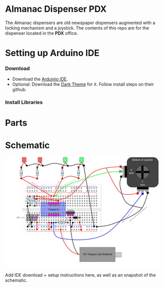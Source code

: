 # Almanac Dispenser PDX
The Almanac dispensers are old newspaper dispensers augmented with a locking mechanism and a joystick. The contents of this repo are for the dispenser located in the **PDX** office.

# Setting up Arduino IDE

### Download
* Download the [Arduinio IDE](https://www.arduino.cc/en/Main/Software).
* Optional: Download the [Dark Theme](https://github.com/jeffThompson/DarkArduinoTheme) for it. Follow install steps on their github.

### Install Libraries

# Parts

# Schematic
![Original is in Google Draw](./AR_Almanac_Schematic.jpg)

Add IDE download + setup instructions here, as well as an snapshot of the schematic.

